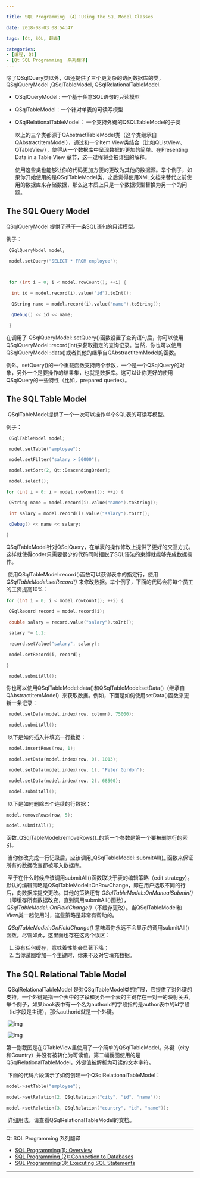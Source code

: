```yaml
---

title: SQL Programming （4）：Using the SQL Model Classes

date: 2018-08-03 08:54:47

tags: [Qt, SQL, 翻译]

categories: 
- [编程, Qt]
- [Qt SQL Programming  系列翻译]
---
```


  

除了QSqlQuery类以外，Qt还提供了三个更复杂的访问数据库的类，QSqlQueryModel ,QSqlTableModel, QSqlRelationalTableModel.

- QSqlQueryModel : 一个基于任意SQL语句的只读模型

- QSqlTableModel：一个针对单表的可读写模型

- QSqlRelationalTableModel： 一个支持外键的QSQLTableModel的子类

  以上的三个类都源于QAbstractTableModel类（这个类继承自QAbstractItemModel），通过和一个Item View类结合（比如QListView、QTableView），使得从一个数据库中呈现数据的更加的简单。在Presenting Data in a Table View 章节，这一过程将会被详细的解释。

  使用这些类也能够让你的代码更加方便的更改为其他的数据源。举个例子，如果你开始使用的是QSqlTableModel类，之后觉得使用XML文档来替代之前使用的数据库来存储数据，那么这本质上只是一个数据模型替换为另一个的问题。

##  The SQL Query Model

  QSqlQueryModel 提供了基于一条SQL语句的只读模型。

  例子：

``` C++
 QSqlQueryModel model; 

 model.setQuery("SELECT * FROM employee"); 

 

 for (int i = 0; i < model.rowCount(); ++i) { 

  int id = model.record(i).value("id").toInt(); 

  QString name = model.record(i).value("name").toString(); 

  qDebug() << id << name; 

 }
```

  在调用了 QSqlQueryModel::setQuery()函数设置了查询语句后，你可以使用QSqlQueryModel::record(int)来获取指定的查询记录。当然，你也可以使用QSqlQueryModel::data()或者其他的继承自QAbstractItemModel的函数。

​    例外，setQuery()的一个重载函数支持两个参数，一个是一个QSqlQuery的对象，另外一个是要操作的结果集，也就是数据库。这可以让你更好的使用QSqlQuery的一些特性（比如，prepared queries）。

##  The SQL Table Model

​    QSqlTableModel提供了一个一次可以操作单个SQL表的可读写模型。

例子：

``` c++
 QSqlTableModel model;

 model.setTable("employee");

 model.setFilter("salary > 50000");

 model.setSort(2, Qt::DescendingOrder);

 model.select();

for (int i = 0; i < model.rowCount(); ++i) {

 QString name = model.record(i).value("name").toString();

 int salary = model.record(i).value("salary").toInt();

 qDebug() << name << salary;

}
```

   QSqlTableModel针对QSqlQuery，在单表的操作修改上提供了更好的交互方式。这样就使得coder只需要很少的代码同时摆脱了SQL语法的束缚就能够完成数据操作。

​   使用QSqlTableModel:record()函数可以获得表中的指定行，使用 _QSqlTableModel:setRecord()_ 来修改数据。举个例子，下面的代码会将每个员工的工资提高10%：

``` c++
for (int i = 0; i < model.rowCount(); ++i) {

 QSqlRecord record = model.record(i);

 double salary = record.value("salary").toInt();

 salary *= 1.1;

 record.setValue("salary", salary);

 model.setRecord(i, record);

}

 model.submitAll();
```

​    你也可以使用QSqlTableModel:data()和QSqlTableModel:setData()（继承自QAbstractItemModel）来获取数据。例如，下面是如何使用setData()函数来更新一条记录：    

``` C++
 model.setData(model.index(row, column), 75000);

 model.submitAll();
```

​    以下是如何插入并填充一行数据：

``` C++
 model.insertRows(row, 1);

 model.setData(model.index(row, 0), 1013);

 model.setData(model.index(row, 1), "Peter Gordon");

 model.setData(model.index(row, 2), 68500);

 model.submitAll();
```

​    以下是如何删除五个连续的行数据：

``` C++
model.removeRows(row, 5);

model.submitAll();
```

​    函数_QSqlTableModel:removeRows()_的第一个参数是第一个要被删除行的索引。    

​    当你修改完成一行记录后，应该调用_QSqlTableModel::submitAll()_ 函数来保证所有的数据改变都被写入数据库。

​    至于在什么时候应该调用submitAll()函数取决于表的编辑策略（edit strategy）。默认的编辑策略是QSqlTableModel::OnRowChange，即在用户选取不同的行后，向数据库提交更改。其他的策略还有 _QSqlTableModel::OnManualSubmin()_（即缓存所有数据改变，直到调用submitAll()函数），_QSqlTableModel::OnFieldChange()_（不缓存更改）。当QSqlTableModel和View类一起使用时，这些策略是非常有帮助的。

​    _QSqlTableModel::OnFieldChange()_ 意味着你永远不会显示的调用submitAll()函数。尽管如此，这里面也存在这两个误区：

1. 没有任何缓存，意味着性能会显著下降；
2. 当你试图增加一个主键时，你来不及对它填充数据。

## The SQL Relational Table Model

​    QSqlRelationalTableModel 是对QSqlTableModel类的扩展，它提供了对外键的支持。一个外键是指一个表中的字段和另外一个表的主键存在一对一的映射关系。举个例子，如果book表中有一个名为authorid的字段指的是author表中的id字段（id字段是主键），那么authorid就是一个外键。

​        ![img](http://doc.qt.io/qt-5/images/noforeignkeys.png)

​        ![img](http://doc.qt.io/qt-5/images/foreignkeys.png)

​        第一副截图是在QTableView里使用了一个简单的QSqlTableModel。外键（city和Country）并没有被转化为可读值。第二幅截图使用的是QSqlRelationalTableModel，外键值被解析为可读的文本字符。

​    下面的代码片段演示了如何创建一个QSqlRelationalTableModel：

``` C++
model->setTable("employee");

model->setRelation(2, QSqlRelation("city", "id", "name"));

model->setRelation(3, QSqlRelation("country", "id", "name"));
```

​    详细用法，请查看QSqlRelationalTableModel的文档。



***

Qt SQL Programming  系列翻译

- [SQL Programming(1): Overview](https://conner.work/2015/02/11/SQL-Programming-1-Overview/#more)
- [SQL Programming (2): Connection to Databases](https://conner.work/2018/07/23/SQL%20Programming%20%EF%BC%882%EF%BC%89%EF%BC%9A%20Connectiong%20to%20Databases/)
- [SQL Programming(3): Executing SQL Statements](https://conner.work/2018/08/01/SQL-Programming-3-Executing-SQL-Statements/)

***